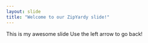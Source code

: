 ```yaml
---
layout: slide
title: "Welcome to our ZipYardy slide!"
---
```

This is my awesome slide
Use the left arrow to go back!
